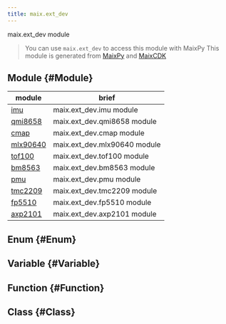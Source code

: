 ```yaml
---
title: maix.ext_dev
---
```


maix.ext_dev module


> You can use `maix.ext_dev` to access this module with MaixPy
> This module is generated from [MaixPy](https://github.com/sipeed/MaixPy) and [MaixCDK](https://github.com/sipeed/MaixCDK)

## Module {#Module}

| module | brief |
| --- | --- |
| [imu](./ext_dev/imu.md) | maix.ext_dev.imu module |
| [qmi8658](./ext_dev/qmi8658.md) | maix.ext_dev.qmi8658 module |
| [cmap](./ext_dev/cmap.md) | maix.ext_dev.cmap module |
| [mlx90640](./ext_dev/mlx90640.md) | maix.ext_dev.mlx90640 module |
| [tof100](./ext_dev/tof100.md) | maix.ext_dev.tof100 module |
| [bm8563](./ext_dev/bm8563.md) | maix.ext_dev.bm8563 module |
| [pmu](./ext_dev/pmu.md) | maix.ext_dev.pmu module |
| [tmc2209](./ext_dev/tmc2209.md) | maix.ext_dev.tmc2209 module |
| [fp5510](./ext_dev/fp5510.md) | maix.ext_dev.fp5510 module |
| [axp2101](./ext_dev/axp2101.md) | maix.ext_dev.axp2101 module |


## Enum {#Enum}



## Variable {#Variable}



## Function {#Function}



## Class {#Class}

